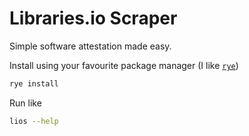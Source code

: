 # Libraries.io Scraper

Simple software attestation made easy.

Install using your favourite package manager 
(I like [`rye`](https://github.com/astral-sh/rye))

```bash
rye install
```

Run like

```bash
lios --help
```